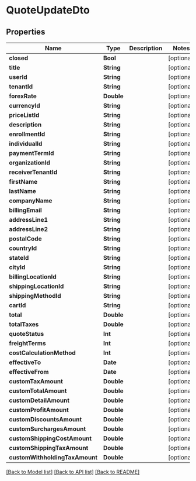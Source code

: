 # QuoteUpdateDto

## Properties
Name | Type | Description | Notes
------------ | ------------- | ------------- | -------------
**closed** | **Bool** |  | [optional] 
**title** | **String** |  | [optional] 
**userId** | **String** |  | [optional] 
**tenantId** | **String** |  | [optional] 
**forexRate** | **Double** |  | [optional] 
**currencyId** | **String** |  | [optional] 
**priceListId** | **String** |  | [optional] 
**description** | **String** |  | [optional] 
**enrollmentId** | **String** |  | [optional] 
**individualId** | **String** |  | [optional] 
**paymentTermId** | **String** |  | [optional] 
**organizationId** | **String** |  | [optional] 
**receiverTenantId** | **String** |  | [optional] 
**firstName** | **String** |  | [optional] 
**lastName** | **String** |  | [optional] 
**companyName** | **String** |  | [optional] 
**billingEmail** | **String** |  | [optional] 
**addressLine1** | **String** |  | [optional] 
**addressLine2** | **String** |  | [optional] 
**postalCode** | **String** |  | [optional] 
**countryId** | **String** |  | [optional] 
**stateId** | **String** |  | [optional] 
**cityId** | **String** |  | [optional] 
**billingLocationId** | **String** |  | [optional] 
**shippingLocationId** | **String** |  | [optional] 
**shippingMethodId** | **String** |  | [optional] 
**cartId** | **String** |  | [optional] 
**total** | **Double** |  | [optional] 
**totalTaxes** | **Double** |  | [optional] 
**quoteStatus** | **Int** |  | [optional] 
**freightTerms** | **Int** |  | [optional] 
**costCalculationMethod** | **Int** |  | [optional] 
**effectiveTo** | **Date** |  | [optional] 
**effectiveFrom** | **Date** |  | [optional] 
**customTaxAmount** | **Double** |  | [optional] 
**customTotalAmount** | **Double** |  | [optional] 
**customDetailAmount** | **Double** |  | [optional] 
**customProfitAmount** | **Double** |  | [optional] 
**customDiscountsAmount** | **Double** |  | [optional] 
**customSurchargesAmount** | **Double** |  | [optional] 
**customShippingCostAmount** | **Double** |  | [optional] 
**customShippingTaxAmount** | **Double** |  | [optional] 
**customWithholdingTaxAmount** | **Double** |  | [optional] 

[[Back to Model list]](../README.md#documentation-for-models) [[Back to API list]](../README.md#documentation-for-api-endpoints) [[Back to README]](../README.md)


